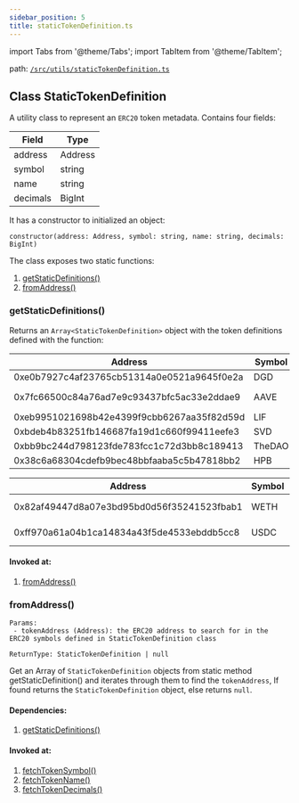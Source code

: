 ```yaml
---
sidebar_position: 5
title: staticTokenDefinition.ts
---
```


import Tabs from '@theme/Tabs';
import TabItem from '@theme/TabItem';

path: [`/src/utils/staticTokenDefinition.ts`](https://github.com/Uniswap/v3-subgraph/blob/main/src/utils/staticTokenDefinition.ts)


## Class StaticTokenDefinition
A utility class to represent an `ERC20` token metadata. Contains four fields:

|Field|Type|
|-|-|
|address|Address|
|symbol|string|
|name|string|
|decimals|BigInt|

It has a constructor to initialized an object:
```
constructor(address: Address, symbol: string, name: string, decimals: BigInt)
```

The class exposes two static functions:
1. [getStaticDefinitions()](#getstaticdefinitions)
2. [fromAddress()](#fromaddress)

### getStaticDefinitions()
Returns an `Array<StaticTokenDefinition>` object with the token definitions defined with the function:

<Tabs>
<TabItem value="Other Chains" lable="Other-Chains">

|Address|Symbol|Name|Decimals|
|-|-|-|-|
|0xe0b7927c4af23765cb51314a0e0521a9645f0e2a|DGD|DGD|9|
|0x7fc66500c84a76ad7e9c93437bfc5ac33e2ddae9|AAVE|Aave Token|18|
|0xeb9951021698b42e4399f9cbb6267aa35f82d59d|LIF|Lif|18|
|0xbdeb4b83251fb146687fa19d1c660f99411eefe3|SVD|savedroid|18|
|0xbb9bc244d798123fde783fcc1c72d3bb8c189413|TheDAO|TheDAO|16|
|0x38c6a68304cdefb9bec48bbfaaba5c5b47818bb2|HPB|HPBCoin|18|

</TabItem>
<TabItem value="Arbitrum-One" lable="Arbitrum-One">

|Address|Symbol|Name|Decimals|
|-|-|-|-|
|0x82af49447d8a07e3bd95bd0d56f35241523fbab1|WETH|Wrapped Ethereum|18|
|0xff970a61a04b1ca14834a43f5de4533ebddb5cc8|USDC|USD Coin|6|

</TabItem>
</Tabs>

#### Invoked at:
1. [fromAddress()](#fromaddress)

### fromAddress()
```
Params:
 - tokenAddress (Address): the ERC20 address to search for in the ERC20 symbols defined in StaticTokenDefinition class

ReturnType: StaticTokenDefinition | null
```
Get an Array of `StaticTokenDefinition` objects from static method getStaticDefinition() and iterates through them to find the `tokenAddress`, If found returns the `StaticTokenDefinition` object, else returns `null`.

#### Dependencies:
1. [getStaticDefinitions()](#getstaticdefinitions)

#### Invoked at:
1. [fetchTokenSymbol()](./token.ts#fetchtokensymbol)
2. [fetchTokenName()](./token.ts#fetchtokenname)
3. [fetchTokenDecimals()](./token.ts#fetchtokendecimals)
